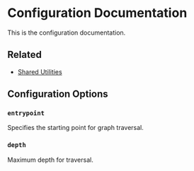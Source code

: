 # Configuration Documentation

This is the configuration documentation.

## Related

- [Shared Utilities](../shared.md)

## Configuration Options

### `entrypoint`

Specifies the starting point for graph traversal.

### `depth`

Maximum depth for traversal.
